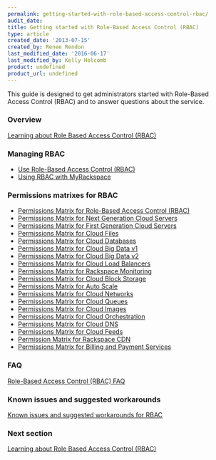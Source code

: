 ```yaml
---
permalink: getting-started-with-role-based-access-control-rbac/
audit_date:
title: Getting started with Role-Based Access Control (RBAC)
type: article
created_date: '2013-07-15'
created_by: Renee Rendon
last_modified_date: '2016-06-17'
last_modified_by: Kelly Holcomb
product: undefined
product_url: undefined
---
```


This guide is designed to get administrators started with
Role-Based Access Control (RBAC) and to answer questions about the
service.

### Overview

[Learning about Role Based Access Control (RBAC)](/how-to/overview-role-based-access-control-rbac)

### Managing RBAC

-   [Use Role-Based Access Control (RBAC)](/how-to/managing-role-based-access-control-rbac)
-   [Using RBAC with MyRackspace](/how-to/using-rbac-with-myrackspace)

### Permissions matrixes for RBAC

-   [Permissions Matrix for Role-Based Access Control (RBAC)](/how-to/permissions-matrix-for-role-based-access-control-rbac)
-   [Permissions Matrix for Next Generation Cloud Servers](/how-to/permissions-matrix-for-next-generation-cloud-servers)
-   [Permissions Matrix for First Generation Cloud Servers](/how-to/permissions-matrix-for-first-generation-cloud-servers)
-   [Permissions Matrix for Cloud Files](/how-to/permissions-matrix-for-cloud-files)
-   [Permissions Matrix for Cloud Databases](/how-to/permissions-matrix-for-cloud-databases)
-   [Permissions Matrix for Cloud Big Data v1](/how-to/detailed-permissions-matrix-for-cloud-big-data)
-   [Permissions Matrix for Cloud Big Data v2](/how-to/detailed-permissions-matrix-for-cloud-big-data-v2)
-   [Permissions Matrix for Cloud Load Balancers](/how-to/permissions-matrix-for-cloud-load-balancers)
-   [Permissions Matrix for Rackspace Monitoring](/how-to/detailed-permissions-matrix-for-rackspace-monitoring)
-   [Permissions Matrix for Cloud Block Storage](/how-to/permissions-matrix-for-cloud-block-storage)
-   [Permissions Matrix for Auto Scale](/how-to/permissions-matrix-for-auto-scale)
-   [Permissions Matrix for Cloud Networks](/how-to/permissions-matrix-for-cloud-networks)
-   [Permissions Matrix for Cloud Queues](/how-to/permissions-matrix-for-cloud-queues)
-   [Permissions Matrix for Cloud Images](/how-to/detailed-permissions-matrix-for-cloud-images)
-   [Permissions Matrix for Cloud Orchestration](/how-to/permissions-matrix-for-cloud-orchestration)
-   [Permissions Matrix for Cloud DNS](/how-to/detailed-permissions-matrix-for-dns)
-   [Permissions Matrix for Cloud Feeds](/how-to/detailed-permissions-matrix-for-cloud-feeds)
-   [Permission Matrix for Rackspace CDN](/how-to/permission-matrix-for-rackspace-cdn)
-   [Permissions Matrix for Billing and Payment Services](/how-to/detailed-permissions-matrix-for-billing-services)

### FAQ

[Role-Based Access Control (RBAC) FAQ](/how-to/faq-role-based-access-control-rbac)

### Known issues and suggested workarounds

[Known issues and suggested workarounds for RBAC](/how-to/known-issues-and-suggested-workarounds-role-based-access-control-rbac)

### Next section

[Learning about Role Based Access Control (RBAC)](/how-to/overview-role-based-access-control-rbac)
